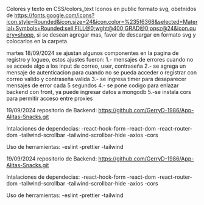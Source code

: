Colores y texto en CSS/colors_text
Iconos en public formato svg, obetnidos de https://fonts.google.com/icons?icon.style=Rounded&icon.size=24&icon.color=%235f6368&selected=Material+Symbols+Rounded:sell:FILL@0;wght@400;GRAD@0;opsz@24&icon.query=shopp,
si se desean agregar mas, favor de descargar en formato svg y colocarlos en la carpeta

martes 18/09/2024
se ajustan algunos componentes en la pagina de registro y logueo, estos ajustes fueron:
1.- mensajes de errores cuando no se accede algo a los input de correo, user, contraseña
2.- se agrega un mensaje de autenticacion para cuando no se pueda acceder o registrar con correo valido y contraseña valida
3.- se ingresa timer para desaparecer mensajes de error cada 5 segundos
4.- se pone codigo para enlazar backend con front, ya puede ingresar datos a mongodb
5.-se instala cors para permitir acceso entre proxies

19/09/2024 repositorio de Backend: https://github.com/GerryD-1986/App-Alitas-Snacks.git

Intalaciones de dependecias: -react-hook-form -react-dom -react-router-dom -tailwind-scrollbar -tailwind-scrollbar-hide -axios -cors

Uso de herramientas: -eslint -prettier -tailwind

19/09/2024 repositorio de Backend: https://github.com/GerryD-1986/App-Alitas-Snacks.git

Intalaciones de dependecias: -react-hook-form -react-dom -react-router-dom -tailwind-scrollbar -tailwind-scrollbar-hide -axios -cors

Uso de herramientas: -eslint -prettier -tailwind
